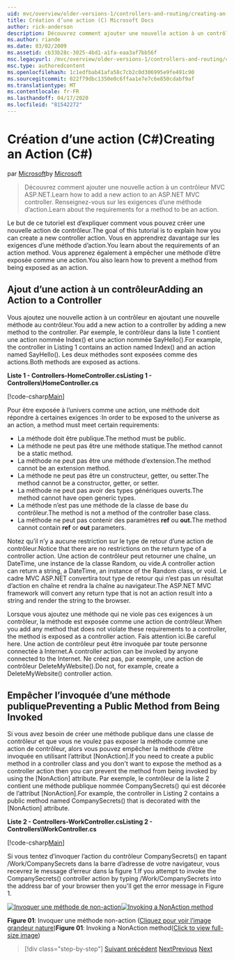 ```yaml
---
uid: mvc/overview/older-versions-1/controllers-and-routing/creating-an-action-cs
title: Création d’une action (C) Microsoft Docs
author: rick-anderson
description: Découvrez comment ajouter une nouvelle action à un contrôleur MVC ASP.NET. Renseignez-vous sur les exigences d’une méthode d’action.
ms.author: riande
ms.date: 03/02/2009
ms.assetid: cb33b28c-3025-4bd1-a1fa-eaa3af7bb56f
msc.legacyurl: /mvc/overview/older-versions-1/controllers-and-routing/creating-an-action-cs
msc.type: authoredcontent
ms.openlocfilehash: 1c1edfbab41afa58c7cb2c0d306995e9fe491c90
ms.sourcegitcommit: 022f79dbc1350e0c6ffaa1e7e7c6e850cdabf9af
ms.translationtype: MT
ms.contentlocale: fr-FR
ms.lasthandoff: 04/17/2020
ms.locfileid: "81542272"
---
```

# <a name="creating-an-action-c"></a><span data-ttu-id="60c79-104">Création d’une action (C#)</span><span class="sxs-lookup"><span data-stu-id="60c79-104">Creating an Action (C#)</span></span>

<span data-ttu-id="60c79-105">par [Microsoft](https://github.com/microsoft)</span><span class="sxs-lookup"><span data-stu-id="60c79-105">by [Microsoft](https://github.com/microsoft)</span></span>

> <span data-ttu-id="60c79-106">Découvrez comment ajouter une nouvelle action à un contrôleur MVC ASP.NET.</span><span class="sxs-lookup"><span data-stu-id="60c79-106">Learn how to add a new action to an ASP.NET MVC controller.</span></span> <span data-ttu-id="60c79-107">Renseignez-vous sur les exigences d’une méthode d’action.</span><span class="sxs-lookup"><span data-stu-id="60c79-107">Learn about the requirements for a method to be an action.</span></span>

<span data-ttu-id="60c79-108">Le but de ce tutoriel est d’expliquer comment vous pouvez créer une nouvelle action de contrôleur.</span><span class="sxs-lookup"><span data-stu-id="60c79-108">The goal of this tutorial is to explain how you can create a new controller action.</span></span> <span data-ttu-id="60c79-109">Vous en apprendrez davantage sur les exigences d’une méthode d’action.</span><span class="sxs-lookup"><span data-stu-id="60c79-109">You learn about the requirements of an action method.</span></span> <span data-ttu-id="60c79-110">Vous apprenez également à empêcher une méthode d’être exposée comme une action.</span><span class="sxs-lookup"><span data-stu-id="60c79-110">You also learn how to prevent a method from being exposed as an action.</span></span>

## <a name="adding-an-action-to-a-controller"></a><span data-ttu-id="60c79-111">Ajout d’une action à un contrôleur</span><span class="sxs-lookup"><span data-stu-id="60c79-111">Adding an Action to a Controller</span></span>

<span data-ttu-id="60c79-112">Vous ajoutez une nouvelle action à un contrôleur en ajoutant une nouvelle méthode au contrôleur.</span><span class="sxs-lookup"><span data-stu-id="60c79-112">You add a new action to a controller by adding a new method to the controller.</span></span> <span data-ttu-id="60c79-113">Par exemple, le contrôleur dans la liste 1 contient une action nommée Index() et une action nommée SayHello().</span><span class="sxs-lookup"><span data-stu-id="60c79-113">For example, the controller in Listing 1 contains an action named Index() and an action named SayHello().</span></span> <span data-ttu-id="60c79-114">Les deux méthodes sont exposées comme des actions.</span><span class="sxs-lookup"><span data-stu-id="60c79-114">Both methods are exposed as actions.</span></span>

<span data-ttu-id="60c79-115">**Liste 1 - Controllers-HomeController.cs**</span><span class="sxs-lookup"><span data-stu-id="60c79-115">**Listing 1 - Controllers\HomeController.cs**</span></span>

[!code-csharp[Main](creating-an-action-cs/samples/sample1.cs)]

<span data-ttu-id="60c79-116">Pour être exposée à l’univers comme une action, une méthode doit répondre à certaines exigences :</span><span class="sxs-lookup"><span data-stu-id="60c79-116">In order to be exposed to the universe as an action, a method must meet certain requirements:</span></span>

- <span data-ttu-id="60c79-117">La méthode doit être publique.</span><span class="sxs-lookup"><span data-stu-id="60c79-117">The method must be public.</span></span>
- <span data-ttu-id="60c79-118">La méthode ne peut pas être une méthode statique.</span><span class="sxs-lookup"><span data-stu-id="60c79-118">The method cannot be a static method.</span></span>
- <span data-ttu-id="60c79-119">La méthode ne peut pas être une méthode d’extension.</span><span class="sxs-lookup"><span data-stu-id="60c79-119">The method cannot be an extension method.</span></span>
- <span data-ttu-id="60c79-120">La méthode ne peut pas être un constructeur, getter, ou setter.</span><span class="sxs-lookup"><span data-stu-id="60c79-120">The method cannot be a constructor, getter, or setter.</span></span>
- <span data-ttu-id="60c79-121">La méthode ne peut pas avoir des types génériques ouverts.</span><span class="sxs-lookup"><span data-stu-id="60c79-121">The method cannot have open generic types.</span></span>
- <span data-ttu-id="60c79-122">La méthode n’est pas une méthode de la classe de base du contrôleur.</span><span class="sxs-lookup"><span data-stu-id="60c79-122">The method is not a method of the controller base class.</span></span>
- <span data-ttu-id="60c79-123">La méthode ne peut pas contenir des paramètres **ref** ou **out.**</span><span class="sxs-lookup"><span data-stu-id="60c79-123">The method cannot contain **ref** or **out** parameters.</span></span>

<span data-ttu-id="60c79-124">Notez qu’il n’y a aucune restriction sur le type de retour d’une action de contrôleur.</span><span class="sxs-lookup"><span data-stu-id="60c79-124">Notice that there are no restrictions on the return type of a controller action.</span></span> <span data-ttu-id="60c79-125">Une action de contrôleur peut retourner une chaîne, un DateTime, une instance de la classe Random, ou vide.</span><span class="sxs-lookup"><span data-stu-id="60c79-125">A controller action can return a string, a DateTime, an instance of the Random class, or void.</span></span> <span data-ttu-id="60c79-126">Le cadre MVC ASP.NET convertira tout type de retour qui n’est pas un résultat d’action en chaîne et rendra la chaîne au navigateur.</span><span class="sxs-lookup"><span data-stu-id="60c79-126">The ASP.NET MVC framework will convert any return type that is not an action result into a string and render the string to the browser.</span></span>

<span data-ttu-id="60c79-127">Lorsque vous ajoutez une méthode qui ne viole pas ces exigences à un contrôleur, la méthode est exposée comme une action de contrôleur.</span><span class="sxs-lookup"><span data-stu-id="60c79-127">When you add any method that does not violate these requirements to a controller, the method is exposed as a controller action.</span></span> <span data-ttu-id="60c79-128">Fais attention ici.</span><span class="sxs-lookup"><span data-stu-id="60c79-128">Be careful here.</span></span> <span data-ttu-id="60c79-129">Une action de contrôleur peut être invoquée par toute personne connectée à Internet.</span><span class="sxs-lookup"><span data-stu-id="60c79-129">A controller action can be invoked by anyone connected to the Internet.</span></span> <span data-ttu-id="60c79-130">Ne créez pas, par exemple, une action de contrôleur DeleteMyWebsite().</span><span class="sxs-lookup"><span data-stu-id="60c79-130">Do not, for example, create a DeleteMyWebsite() controller action.</span></span>

## <a name="preventing-a-public-method-from-being-invoked"></a><span data-ttu-id="60c79-131">Empêcher l’invoquée d’une méthode publique</span><span class="sxs-lookup"><span data-stu-id="60c79-131">Preventing a Public Method from Being Invoked</span></span>

<span data-ttu-id="60c79-132">Si vous avez besoin de créer une méthode publique dans une classe de contrôleur et que vous ne voulez pas exposer la méthode comme une action de contrôleur, alors vous pouvez empêcher la méthode d’être invoquée en utilisant l’attribut [NonAction].</span><span class="sxs-lookup"><span data-stu-id="60c79-132">If you need to create a public method in a controller class and you don't want to expose the method as a controller action then you can prevent the method from being invoked by using the [NonAction] attribute.</span></span> <span data-ttu-id="60c79-133">Par exemple, le contrôleur de la liste 2 contient une méthode publique nommée CompanySecrets() qui est décorée de l’attribut [NonAction].</span><span class="sxs-lookup"><span data-stu-id="60c79-133">For example, the controller in Listing 2 contains a public method named CompanySecrets() that is decorated with the [NonAction] attribute.</span></span>

<span data-ttu-id="60c79-134">**Liste 2 - Controllers-WorkController.cs**</span><span class="sxs-lookup"><span data-stu-id="60c79-134">**Listing 2 - Controllers\WorkController.cs**</span></span>

[!code-csharp[Main](creating-an-action-cs/samples/sample2.cs)]

<span data-ttu-id="60c79-135">Si vous tentez d’invoquer l’action du contrôleur CompanySecrets() en tapant /Work/CompanySecrets dans la barre d’adresse de votre navigateur, vous recevrez le message d’erreur dans la figure 1.</span><span class="sxs-lookup"><span data-stu-id="60c79-135">If you attempt to invoke the CompanySecrets() controller action by typing /Work/CompanySecrets into the address bar of your browser then you'll get the error message in Figure 1.</span></span>

<span data-ttu-id="60c79-136">[![Invoquer une méthode de non-action](creating-an-action-cs/_static/image1.jpg)](creating-an-action-cs/_static/image1.png)</span><span class="sxs-lookup"><span data-stu-id="60c79-136">[![Invoking a NonAction method](creating-an-action-cs/_static/image1.jpg)](creating-an-action-cs/_static/image1.png)</span></span>

<span data-ttu-id="60c79-137">**Figure 01**: Invoquer une méthode non-action ([Cliquez pour voir l’image grandeur nature](creating-an-action-cs/_static/image2.png))</span><span class="sxs-lookup"><span data-stu-id="60c79-137">**Figure 01**: Invoking a NonAction method([Click to view full-size image](creating-an-action-cs/_static/image2.png))</span></span>

> [!div class="step-by-step"]
> <span data-ttu-id="60c79-138">[Suivant précédent](creating-a-controller-cs.md)
> [Next](asp-net-mvc-routing-overview-vb.md)</span><span class="sxs-lookup"><span data-stu-id="60c79-138">[Previous](creating-a-controller-cs.md)
[Next](asp-net-mvc-routing-overview-vb.md)</span></span>
